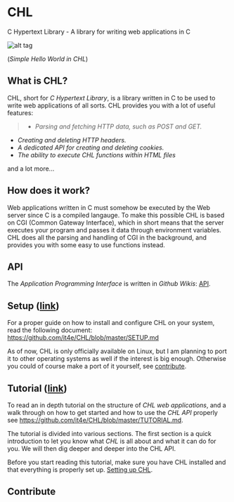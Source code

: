 # CHL
C Hypertext Library - A library for writing web applications in C

![alt tag](http://s18.postimg.org/u9idmicax/hello_world_chl.png)

 (*Simple Hello World in CHL*)

## What is CHL?

CHL, short for *C Hypertext Library*, is a library written in C to be used to write web applications of all sorts. CHL provides you with a lot of useful features:

> - *Parsing and fetching HTTP data, such as POST and GET.*
- *Creating and deleting HTTP headers.*
- *A dedicated API for creating and deleting cookies.*
- *The ability to execute CHL functions within HTML files*


and a lot more...

## How does it work?

Web applications written in C must somehow be executed by the Web server since C is a compiled langauge. To make this possible CHL is based on CGI (Common Gateway Interface), which in short means that the server executes your program and passes it data through environment variables. CHL does all the parsing and handling of CGI in the background, and provides you with some easy to use functions instead.

## API

The *Application Programming Interface* is written in *Github Wikis*: [API](https://github.com/it4e/CHL/wiki).

## Setup ([link](https://github.com/it4e/CHL/blob/master/SETUP.md))

For a proper guide on how to install and configure CHL on your system, read the following document: https://github.com/it4e/CHL/blob/master/SETUP.md

As of now, CHL is only officially available on Linux, but I am planning to port it to other operating systems as well if the interest is big enough. Otherwise you could of course make a port of it yourself, see [contribute](#contribute).

## Tutorial ([link](https://github.com/it4e/CHL/blob/master/TUTORIAL.md))

To read an in depth tutorial on the structure of *CHL web applications*, and a walk through on how to get started and how to use the *CHL API* properly see https://github.com/it4e/CHL/blob/master/TUTORIAL.md.

The tutorial is divided into various sections. The first section is a quick introduction to let you know what *CHL* is all about and what it can do for you. We will then dig deeper and deeper into the CHL API.

Before you start reading this tutorial, make sure you have CHL installed and that everything is properly set up. [Setting up CHL](https://github.com/it4e/CHL/blob/master/SETUP.md).


## <a name="contribute">Contribute</a>
